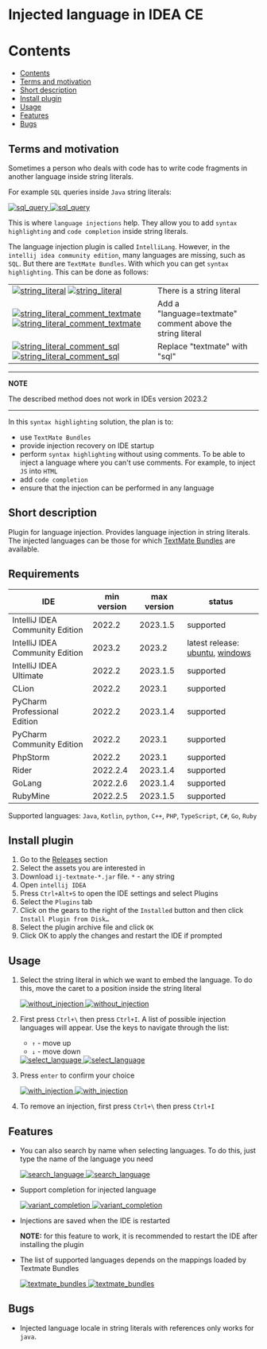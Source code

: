 # Injected language in IDEA CE

# Contents

- [Contents](#contents)
- [Terms and motivation](#terms-and-motivation)
- [Short description](#short-description)
- [Install plugin](#install-plugin)
- [Usage](#usage)
- [Features](#features)
- [Bugs](#bugs)

## Terms and motivation

Sometimes a person who deals with code has to write code fragments in another language inside string literals.

For example `SQL` queries inside `Java` string literals:

<a href="https://github.com/SuduIDE/ij-textmate#gh-dark-mode-only">
  <img src="images/dark/spring_petclinic.png" alt="sql_query" />
</a>

<a href="https://github.com/SuduIDE/ij-textmate#gh-light-mode-only">
  <img src="images/light/spring_petclinic.png" alt="sql_query" />
</a>

This is where `language injections` help. They allow you to add `syntax highlighting` and `code completion` inside
string literals.

The language injection plugin is called `IntelliLang`. However, in the `intellij idea community edition`, many languages
are missing, such as `SQL`. But there are `TextMate Bundles`. With which you can get `syntax highlighting`. This can be
done as follows:
<table>
  <tr>
    <td>
        <a href="https://github.com/SuduIDE/ij-textmate#gh-dark-mode-only"><img src="images/dark/string_literal.png" alt="string_literal" /></a>
        <a href="https://github.com/SuduIDE/ij-textmate#gh-light-mode-only"><img src="images/light/string_literal.png" alt="string_literal" /></a>
    </td>
    <td> There is a string literal </td>
  </tr>
  <tr>
    <td>
        <a href="https://github.com/SuduIDE/ij-textmate#gh-dark-mode-only"><img src="images/dark/string_literal_comment_textmate.png" alt="string_literal_comment_textmate" /></a>
        <a href="https://github.com/SuduIDE/ij-textmate#gh-light-mode-only"><img src="images/light/string_literal_comment_textmate.png" alt="string_literal_comment_textmate" /></a>
    </td>
    <td> Add a "language=textmate" comment above the string literal </td>
  </tr>
  <tr>
    <td>
        <a href="https://github.com/SuduIDE/ij-textmate#gh-dark-mode-only"><img src="images/dark/string_literal_comment_sql.png" alt="string_literal_comment_sql" /></a>
        <a href="https://github.com/SuduIDE/ij-textmate#gh-light-mode-only"><img src="images/light/string_literal_comment_sql.png" alt="string_literal_comment_sql" /></a>
    </td>
    <td> Replace "textmate" with "sql" </td>
  </tr>
</table>

---
**NOTE**

The described method does not work in IDEs version 2023.2

---

In this `syntax highlighting` solution, the plan is to:

- use `TextMate Bundles`
- provide injection recovery on IDE startup
- perform `syntax highlighting` without using comments. To be able to inject a language where you can't use comments.
  For example, to inject `JS` into `HTML`
- add `code completion`
- ensure that the injection can be performed in any language

## Short description

Plugin for language injection. Provides language injection in string literals. The injected languages can be those for
which [TextMate Bundles](https://www.jetbrains.com/help/webstorm/tutorial-using-textmate-bundles.html) are available.

## Requirements

| IDE                             | min version | max version | status                                                                                                                                                                                                                                                                         |
|---------------------------------|-------------|-------------|--------------------------------------------------------------------------------------------------------------------------------------------------------------------------------------------------------------------------------------------------------------------------------|
| IntelliJ IDEA Community Edition | 2022.2      | 2023.1.5    | supported                                                                                                                                                                                                                                                                      |
| IntelliJ IDEA Community Edition | 2023.2      | 2023.2      | latest release: [ubuntu](https://github.com/SuduIDE/ij-textmate/releases/tag/ij-textmate-plugin-ubuntu-latest-java-19-v0.1.5-intellij_2023.2), [windows](https://github.com/SuduIDE/ij-textmate/releases/tag/ij-textmate-plugin-windows-latest-java-19-v0.1.5-intellij_2023.2) |
| IntelliJ IDEA Ultimate          | 2022.2      | 2023.1.5    | supported                                                                                                                                                                                                                                                                      |
| CLion                           | 2022.2      | 2023.1      | supported                                                                                                                                                                                                                                                                      |
| PyCharm Professional Edition    | 2022.2      | 2023.1.4    | supported                                                                                                                                                                                                                                                                      |
| PyCharm Community Edition       | 2022.2      | 2023.1      | supported                                                                                                                                                                                                                                                                      |
| PhpStorm                        | 2022.2      | 2023.1      | supported                                                                                                                                                                                                                                                                      |
| Rider                           | 2022.2.4    | 2023.1.4    | supported                                                                                                                                                                                                                                                                      |
| GoLang                          | 2022.2.6    | 2023.1.4    | supported                                                                                                                                                                                                                                                                      |
| RubyMine                        | 2022.2.5    | 2023.1.5    | supported                                                                                                                                                                                                                                                                      |

Supported languages: `Java`, `Kotlin`, `python`, `C++`, `PHP`, `TypeScript`, `C#`, `Go`, `Ruby`

## Install plugin

1. Go to the [Releases](https://github.com/SuduIDE/ij-textmate) section
2. Select the assets you are interested in
3. Download `ij-textmate-*.jar` file. `*` - any string
4. Open `intellij IDEA`
5. Press `Ctrl+Alt+S` to open the IDE settings and select Plugins
6. Select the `Plugins` tab
7. Click on the gears to the right of the `Installed` button and then click `Install Plugin from Disk…`
8. Select the plugin archive file and click `OK`
9. Click OK to apply the changes and restart the IDE if prompted

## Usage

1. Select the string literal in which we want to embed the language. To do this, move the caret to a position inside the
   string literal

    <a href="https://github.com/SuduIDE/ij-textmate#gh-dark-mode-only">
      <img src="images/dark/without_injection.png" alt="without_injection" />
    </a>

    <a href="https://github.com/SuduIDE/ij-textmate#gh-light-mode-only">
      <img src="images/light/without_injection.png" alt="without_injection" />
    </a>

2. First press `Ctrl+\` then press `Ctrl+I`. A list of possible injection languages will appear. Use the keys to
   navigate through the list:
    - `↑` - move up
    - `↓` - move down

    <a href="https://github.com/SuduIDE/ij-textmate#gh-dark-mode-only">
      <img src="images/dark/select_language.png" alt="select_language" />
    </a>

    <a href="https://github.com/SuduIDE/ij-textmate#gh-light-mode-only">
      <img src="images/light/select_language.png" alt="select_language" />
    </a>

3. Press `enter` to confirm your choice

   <a href="https://github.com/SuduIDE/ij-textmate#gh-dark-mode-only">
     <img src="images/dark/with_injection.png" alt="with_injection" />
   </a>

   <a href="https://github.com/SuduIDE/ij-textmate#gh-light-mode-only">
     <img src="images/light/with_injection.png" alt="with_injection" />
   </a>   

4. To remove an injection, first press `Ctrl+\` then press `Ctrl+I`

## Features

- You can also search by name when selecting languages. To do this, just type the name of the language you need

  <a href="https://github.com/SuduIDE/ij-textmate#gh-dark-mode-only">
    <img src="images/dark/search_language.png" alt="search_language" />
  </a>

  <a href="https://github.com/SuduIDE/ij-textmate#gh-light-mode-only">
    <img src="images/light/search_language.png" alt="search_language" />
  </a>

- Support completion for injected language

  <a href="https://github.com/SuduIDE/ij-textmate#gh-dark-mode-only">
    <img src="images/dark/variant_completion.png" alt="variant_completion" />
  </a>

  <a href="https://github.com/SuduIDE/ij-textmate#gh-light-mode-only">
    <img src="images/light/variant_completion.png" alt="variant_completion" />
  </a>

- Injections are saved when the IDE is restarted

  **NOTE:**
  for this feature to work, it is recommended to restart the IDE after installing the plugin


- The list of supported languages depends on the mappings loaded by Textmate Bundles

  <a href="https://github.com/SuduIDE/ij-textmate#gh-dark-mode-only">
    <img src="images/dark/textmate_bundles.png" alt="textmate_bundles" />
  </a>

  <a href="https://github.com/SuduIDE/ij-textmate#gh-light-mode-only">
    <img src="images/light/textmate_bundles.png" alt="textmate_bundles" />
  </a>

## Bugs

- Injected language locale in string literals with references only works for `java`.
